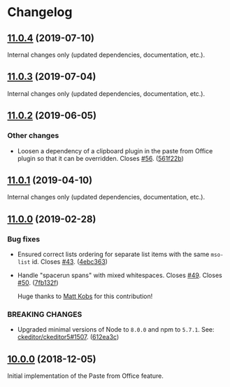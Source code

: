 Changelog
=========

## [11.0.4](https://github.com/ckeditor/ckeditor5-paste-from-office/compare/v11.0.3...v11.0.4) (2019-07-10)

Internal changes only (updated dependencies, documentation, etc.).


## [11.0.3](https://github.com/ckeditor/ckeditor5-paste-from-office/compare/v11.0.2...v11.0.3) (2019-07-04)

Internal changes only (updated dependencies, documentation, etc.).


## [11.0.2](https://github.com/ckeditor/ckeditor5-paste-from-office/compare/v11.0.1...v11.0.2) (2019-06-05)

### Other changes

* Loosen a dependency of a clipboard plugin in the paste from Office plugin so that it can be overridden. Closes [#56](https://github.com/ckeditor/ckeditor5-paste-from-office/issues/56). ([561f22b](https://github.com/ckeditor/ckeditor5-paste-from-office/commit/561f22b))


## [11.0.1](https://github.com/ckeditor/ckeditor5-paste-from-office/compare/v11.0.0...v11.0.1) (2019-04-10)

Internal changes only (updated dependencies, documentation, etc.).


## [11.0.0](https://github.com/ckeditor/ckeditor5-paste-from-office/compare/v10.0.0...v11.0.0) (2019-02-28)

### Bug fixes

* Ensured correct lists ordering for separate list items with the same `mso-list` id. Closes [#43](https://github.com/ckeditor/ckeditor5-paste-from-office/issues/43). ([4ebc363](https://github.com/ckeditor/ckeditor5-paste-from-office/commit/4ebc363))
* Handle "spacerun spans" with mixed whitespaces. Closes [#49](https://github.com/ckeditor/ckeditor5-paste-from-office/issues/49). Closes [#50](https://github.com/ckeditor/ckeditor5-paste-from-office/issues/50). ([7fb132f](https://github.com/ckeditor/ckeditor5-paste-from-office/commit/7fb132f))

  Huge thanks to [Matt Kobs](https://github.com/kobsy) for this contribution!

### BREAKING CHANGES

* Upgraded minimal versions of Node to `8.0.0` and npm to `5.7.1`. See: [ckeditor/ckeditor5#1507](https://github.com/ckeditor/ckeditor5/issues/1507). ([612ea3c](https://github.com/ckeditor/ckeditor5-cloud-services/commit/612ea3c))


## [10.0.0](https://github.com/ckeditor/ckeditor5-paste-from-office/tree/v10.0.0) (2018-12-05)

Initial implementation of the Paste from Office feature.
